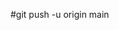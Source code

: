 #git push -u origin main



<template>
  <p v-if="isLoading">Loading...</p>

  <div v-for="p in post" :key="p.id">
    <h2>{{ p.id }} - {{ p.name }}</h2>
    <RouterLink :to="{path: '/student/edit/'+p.id}">Edit</RouterLink>
    <button @click="ddpost(p.id)">Delete</button>
  </div>
</template>

<script>
  import  axios  from 'axios';
export default {
  data() {
    return {
      post: [],
      isLoading: false
    }
  },
  methods: {
    getPosts() {
      this.isLoading = true

      axios.get('http://localhost:8000/api/student')
        .then(res => {
        this.post = res.data.posts
        console.log(this.post)
        this.isLoading = false
        });
    },
    ddpost(njid) {
    console.log(njid);
    if(confirm('are yoy sure')){
    axios.delete(`http://localhost:8000/api/student/delete/${njid}`)
        .then(res => {
        alert(res.data.message)
        this.getPosts()
        });
    }
    }
    
    
  },
  mounted() {
    this.getPosts()
     
//  setInterval(this.getPosts, 1000); 
  // Fetch data every minute (adjust the interval as needed) 

  }
}
</script>